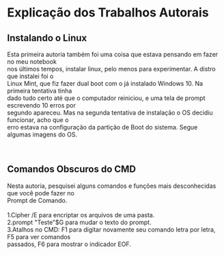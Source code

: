 <h1>Explicação dos Trabalhos Autorais</h1>
<h2>Instalando o Linux</h2>
<p>Esta primeira autoria também foi uma coisa que estava pensando em fazer no meu notebook<br>nos últimos tempos, instalar linux, pelo menos para experimentar. A distro que instalei foi o<br>Linux Mint, que fiz fazer dual boot com o já instalado Windows 10. Na primeira tentativa tinha<br>dado tudo certo até que o computador reiniciou, e uma tela de prompt escrevendo 10 erros por<br>segundo apareceu. Mas na segunda tentativa de instalação o OS decidiu funcionar, acho que o<br>erro estava na configuração da partição de Boot do sistema. Segue algumas imagens do OS.</p><br>
<h2>Comandos Obscuros do CMD</h2>
<p>Nesta autoria, pesquisei alguns comandos e funções mais desconhecidas que você pode fazer no<br>Prompt de Comando.<br><br>1.Cipher /E para encriptar os arquivos de uma pasta.<br>2.prompt "Teste"$G para mudar o texto do prompt.<br>3.Atalhos no CMD: F1 para digitar novamente seu comando letra por letra, F5 para ver comandos<br>passados, F6 para mostrar o indicador EOF.
